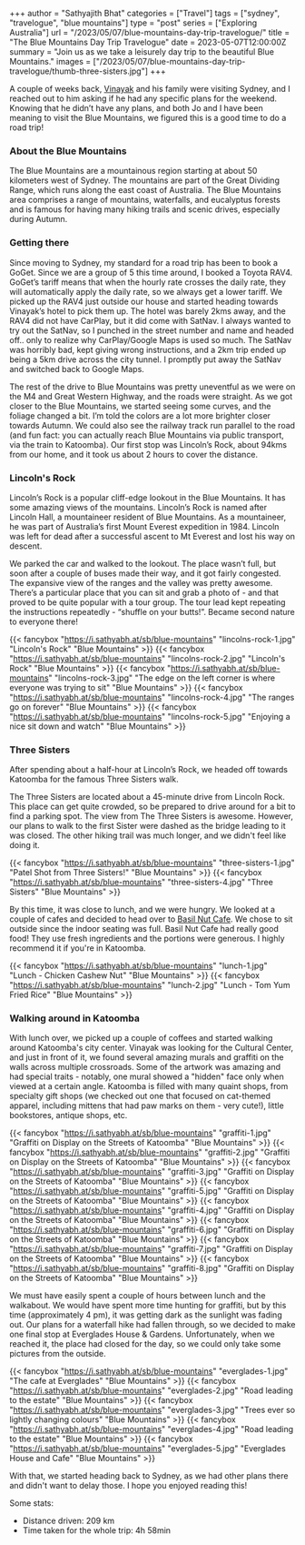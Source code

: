 +++
author = "Sathyajith Bhat"
categories = ["Travel"]
tags = ["sydney", "travelogue", "blue mountains"]
type = "post"
series = ["Exploring Australia"]
url = "/2023/05/07/blue-mountains-day-trip-travelogue/"
title = "The Blue Mountains Day Trip Travelogue"
date = 2023-05-07T12:00:00Z
summary = "Join us as we take a leisurely day trip to the beautiful Blue Mountains."
images = ["/2023/05/07/blue-mountains-day-trip-travelogue/thumb-three-sisters.jpg"]
+++

A couple of weeks back, [Vinayak](https://twitter.com/Vinayakh) and his family were visiting Sydney, and I reached out to him asking if he had any specific plans for the weekend. Knowing that he didn’t have any plans, and both Jo and I have been meaning to visit the Blue Mountains, we figured this is a good time to do a road trip!

### About the Blue Mountains

The Blue Mountains are a mountainous region starting at about 50 kilometers west of Sydney. The mountains are part of the Great Dividing Range, which runs along the east coast of Australia. The Blue Mountains area comprises a range of mountains, waterfalls, and eucalyptus forests and is famous for having many hiking trails and scenic drives, especially during Autumn.

### Getting there

Since moving to Sydney, my standard for a road trip has been to book a GoGet. Since we are a group of 5 this time around, I booked a Toyota RAV4. GoGet’s tariff means that when the hourly rate crosses the daily rate, they will automatically apply the daily rate, so we always get a lower tariff. We picked up the RAV4 just outside our house and started heading towards Vinayak’s hotel to pick them up. The hotel was barely 2kms away, and the RAV4 did not have CarPlay, but it did come with SatNav. I always wanted to try out the SatNav, so I punched in the street number and name and headed off.. only to realize why CarPlay/Google Maps is used so much. The SatNav was horribly bad, kept giving wrong instructions, and a 2km trip ended up being a 5km drive across the city tunnel. I promptly put away the SatNav and switched back to Google Maps.

The rest of the drive to Blue Mountains was pretty uneventful as we were on the M4 and Great Western Highway, and the roads were straight. As we got closer to the Blue Mountains, we started seeing some curves, and the foliage changed a bit. I’m told the colors are a lot more brighter closer towards Autumn. We could also see the railway track run parallel to the road (and fun fact: you can actually reach Blue Mountains via public transport, via the train to Katoomba). Our first stop was Lincoln’s Rock, about 94kms from our home, and it took us about 2 hours to cover the distance.

### Lincoln's Rock 

Lincoln’s Rock is a popular cliff-edge lookout in the Blue Mountains. It has some amazing views of the mountains. Lincoln’s Rock is named after Lincoln Hall, a mountaineer resident of Blue Mountains. As a mountaineer, he was part of Australia’s first Mount Everest expedition in 1984. Lincoln was left for dead after a successful ascent to Mt Everest and lost his way on descent.

We parked the car and walked to the lookout. The place wasn’t full, but soon after a couple of buses made their way, and it got fairly congested. The expansive view of the ranges and the valley was pretty awesome. There’s a particular place that you can sit and grab a photo of - and that proved to be quite popular with a tour group. The tour lead kept repeating the instructions repeatedly - “shuffle on your butts!”. Became second nature to everyone there!

{{< fancybox "https://i.sathyabh.at/sb/blue-mountains" "lincolns-rock-1.jpg" "Lincoln's Rock" "Blue Mountains" >}}
{{< fancybox "https://i.sathyabh.at/sb/blue-mountains" "lincolns-rock-2.jpg" "Lincoln's Rock" "Blue Mountains" >}}
{{< fancybox "https://i.sathyabh.at/sb/blue-mountains" "lincolns-rock-3.jpg" "The edge on the left corner is where everyone was trying to sit" "Blue Mountains" >}}
{{< fancybox "https://i.sathyabh.at/sb/blue-mountains" "lincolns-rock-4.jpg" "The ranges go on forever" "Blue Mountains" >}}
{{< fancybox "https://i.sathyabh.at/sb/blue-mountains" "lincolns-rock-5.jpg" "Enjoying a nice sit down and watch" "Blue Mountains" >}}


### Three Sisters 

After spending about a half-hour at Lincoln’s Rock, we headed off towards Katoomba for the famous Three Sisters walk.

The Three Sisters are located about a 45-minute drive from Lincoln Rock. This place can get quite crowded, so be prepared to drive around for a bit to find a parking spot. The view from The Three Sisters is awesome. However, our plans to walk to the first Sister were dashed as the bridge leading to it was closed. The other hiking trail was much longer, and we didn't feel like doing it.

{{< fancybox "https://i.sathyabh.at/sb/blue-mountains" "three-sisters-1.jpg" "Patel Shot from Three Sisters!" "Blue Mountains" >}}
{{< fancybox "https://i.sathyabh.at/sb/blue-mountains" "three-sisters-4.jpg" "Three Sisters" "Blue Mountains" >}}

By this time, it was close to lunch, and we were hungry. We looked at a couple of cafes and decided to head over to [Basil Nut Cafe](https://goo.gl/maps/tevcC3oMkqfNVELd6). We chose to sit outside since the indoor seating was full. Basil Nut Cafe had really good food! They use fresh ingredients and the portions were generous. I highly recommend it if you're in Katoomba.

{{< fancybox "https://i.sathyabh.at/sb/blue-mountains" "lunch-1.jpg" "Lunch - Chicken Cashew Nut" "Blue Mountains" >}}
{{< fancybox "https://i.sathyabh.at/sb/blue-mountains" "lunch-2.jpg" "Lunch - Tom Yum Fried Rice" "Blue Mountains" >}}


### Walking around in Katoomba

With lunch over, we picked up a couple of coffees and started walking around Katoomba's city center. Vinayak was looking for the Cultural Center, and just in front of it, we found several amazing murals and graffiti on the walls across multiple crossroads. Some of the artwork was amazing and had special traits - notably, one mural showed a "hidden" face only when viewed at a certain angle. Katoomba is filled with many quaint shops, from specialty gift shops (we checked out one that focused on cat-themed apparel, including mittens that had paw marks on them - very cute!), little bookstores, antique shops, etc.

{{< fancybox "https://i.sathyabh.at/sb/blue-mountains" "graffiti-1.jpg" "Graffiti on Display on the Streets of Katoomba" "Blue Mountains" >}}
{{< fancybox "https://i.sathyabh.at/sb/blue-mountains" "graffiti-2.jpg" "Graffiti on Display on the Streets of Katoomba" "Blue Mountains" >}}
{{< fancybox "https://i.sathyabh.at/sb/blue-mountains" "graffiti-3.jpg" "Graffiti on Display on the Streets of Katoomba" "Blue Mountains" >}}
{{< fancybox "https://i.sathyabh.at/sb/blue-mountains" "graffiti-5.jpg" "Graffiti on Display on the Streets of Katoomba" "Blue Mountains" >}}
{{< fancybox "https://i.sathyabh.at/sb/blue-mountains" "graffiti-4.jpg" "Graffiti on Display on the Streets of Katoomba" "Blue Mountains" >}}
{{< fancybox "https://i.sathyabh.at/sb/blue-mountains" "graffiti-6.jpg" "Graffiti on Display on the Streets of Katoomba" "Blue Mountains" >}}
{{< fancybox "https://i.sathyabh.at/sb/blue-mountains" "graffiti-7.jpg" "Graffiti on Display on the Streets of Katoomba" "Blue Mountains" >}}
{{< fancybox "https://i.sathyabh.at/sb/blue-mountains" "graffiti-8.jpg" "Graffiti on Display on the Streets of Katoomba" "Blue Mountains" >}}


We must have easily spent a couple of hours between lunch and the walkabout. We would have spent more time hunting for graffiti, but by this time (approximately 4 pm), it was getting dark as the sunlight was fading out. Our plans for a waterfall hike had fallen through, so we decided to make one final stop at Everglades House & Gardens. Unfortunately, when we reached it, the place had closed for the day, so we could only take some pictures from the outside.

{{< fancybox "https://i.sathyabh.at/sb/blue-mountains" "everglades-1.jpg" "The cafe at Everglades" "Blue Mountains" >}}
{{< fancybox "https://i.sathyabh.at/sb/blue-mountains" "everglades-2.jpg" "Road leading to the estate" "Blue Mountains" >}}
{{< fancybox "https://i.sathyabh.at/sb/blue-mountains" "everglades-3.jpg" "Trees ever so lightly changing colours" "Blue Mountains" >}}
{{< fancybox "https://i.sathyabh.at/sb/blue-mountains" "everglades-4.jpg" "Road leading to the estate" "Blue Mountains" >}}
{{< fancybox "https://i.sathyabh.at/sb/blue-mountains" "everglades-5.jpg" "Everglades House and Cafe" "Blue Mountains" >}}

With that, we started heading back to Sydney, as we had other plans there and didn't want to delay those. I hope you enjoyed reading this!

Some stats:

* Distance driven: 209 km
* Time taken for the whole trip: 4h 58min
